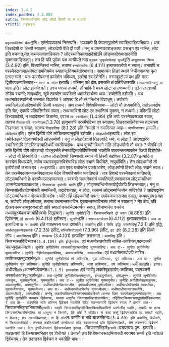 ```yaml
---
index: 3.4.2
index_padded: 3.4.002
sutra: क्रियासमभिहारे लोट् लोटो हिस्वौ वा च तध्वमोः
vritti: nyasa

---
```

`प्रकृत्यर्थविशेषं चैतत्`इति। एतेनोपपपदत्वं निरस्यति। उपपदत्वे हि केवलाद्धातोर्न स्यादित्यादित्यभिप्रायः। अत्र तिङादेशौ वा हिस्वौ स्याताम्, लोडादेशौ वेति द्वौ पक्षौ। ननु च प्रथमपक्षाशङ्कायाः प्रसङ्ग एव नास्ति; लोट इति वचनात्,तत् कथमसावाशङिकतः ? लोट्स्थानिकत्वादादेशोऽपि लोड्व्यपदेशमासादयीति युक्तमाशङ्कितुम्। तत्र हि यदि पूर्वकः पक्ष आश्रीयते तदा `भुङ्क्ष्व भुङ्क्ष्वेत्येवाहं भुञ्जै`इति `आडुत्तमस्य पिच्च` (3.4.92) इति, पित्त्वान्ङित्त्वं नास्ति, ततश्च `श्नषोरल्लोपः` (6.4.111) इत्याकारलोपो न स्यात्। उभावपि च परस्मैपदानामात्मनेपदानामनियमेन स्याताम्;नियमहेतोरभावात्। सामान्येन तिङां स्थाने विधीयमानयोः कृत एतल्लभ्यते ! यतः परस्मैपदानां ह्यादेशेन भविव्यम्, इतरेषां स्वादेशेनेति। तस्माद्दुष्टोऽयं पक्ष इति मत्वा द्वितीयपक्षमाश्रित्याह-- `तस्य च लोटः` इत्यादि। यस्मिन् पक्षे दोषः प्रसजति तं प्रतिविधास्यति। `तध्वम्भाविनस्तु वा भवतः` इति। लोट इत्यपेक्ष्यते। तश्च ध्वञ्च तध्वमौ, तौ भाविनौ यस्य लोटः स तष्वम्भावी। एतेन तादशार्थो लोडेव स्थानी; तादर्थ्यात्, सूत्रे तशब्देन व्यपदिष्टो ध्वमादेशार्थश्च ध्व#ंशब्देनेति दर्शयति। अथ तध्वमावेवस्थानिनौ कस्मान्न विज्ञायेते ? अशक्यं हि तौ स्थानित्वेन विज्ञातुम्। तयोरपि स्थानित्वेऽलोडादेशयोरपि हिस्वौ स्याताम्। अथ तध्वमौ विशेषयिष्यामः-- लोटो यौ तध्वमाविति, ततोऽयमदोष इति चेत्; एवमपि प्रतिपत्तिगौरवं स्यात्। तध्वम्भाविनौ लोट एव स्थानित्वं युक्तम्, न तध्वमोः।
यदितर्हि लोटो हिस्वावादेशौ, न तदादेशानां तिङामेव, एवञ्च `लः परस्मैपदम्` (1.4.99) इति तयोः परस्मैपदसञ्ज्ञा स्यात्, ततश्च `शेषात्कर्त्तरि परस्मैपदम्`(1.3.78) इत्युभावपि परस्मैपदिभ्य एव स्याताम्; तिङक्ष्वसन्निवेशाच्च तदन्तस्य तिङन्तता न स्यात्, ततश्च `तिङ्ङतिङः` (8.1.28) इति निघातो न स्यादित्यत आह-- `योगविभागश्च` इत्यादि। `लोडित्येव` इति। एतेन द्वितीये योगे लोडित्यस्यानुवृत्तिं दर्शयति। `लोड्धर्माणौ`इत्यादि। लोट इव धर्मस्तिङत्वादित्वार्ययोस्तौ लोड्धर्माणौ। ननु च लोडादेशानां तिङत्वादि धर्मः, न लोटः ? आदेशद्वारेण स्थानिनोऽपि लोटस्तिङत्वादिधर्मो भवतीत्यदोषः। कथं पुनर्योगविभागे सति लोड्धर्माणौ तौ भवतः ? योगविभागे सति द्वितीये योगे लोटशब्दो योऽनुवर्त्तते तेनार्थाद्विभक्तेर्विपरिणामो भवतीति षष्ठ्यन्ततामापन्नेन हिस्वौ विशेष्येते-- लोटो यौ हिस्वाविति। ततश्च लोडादेशयोः सिप्थासोः स्थाने यौ हिस्वौ `सेर्ह्यपिच्च` (3.2.87) इत्यादिना शास्त्रेण विधास्येते, तावेव यथास्वमुपात्तविशेषाविह लोटः स्थाने विधीयेते, नापूर्वाविति। तेन लोड्धर्माणौ तौ इत्येषोऽर्थो लभ्यत एव। `तेन`इत्यादि। अत एवउ यथोक्तेन प्रक#आरेण, लोड्धर्माणौ हिस्वौ लोटः स्थाने भवतः। तेन परस्मैपदत्वनमात्मनेपदत्वञ्च भेदेन विषयविभागेन व्यवतिष्ठते। तत्र हिशब्दे परस्मैपदत्वं व्यतिष्ठते; लोट्सम्बन्धिनो हेः परस्मैपदसञ्ज्ञकत्वात्। स्वशब्दे चात्मनेपदत्वं व्यवतिष्ठते;स्वशब्दस्य लोट्सम्बन्धिन आत्मनेपदसञ्ज्ञकत्वात्। `तिङत्वञ्च द्वयोरपि भवति` इति। लोट्सम्बन्धिनोस्तयोर्द्वयोरपि तिङन्तत्वात्। ननु च सिप्थासोर्लोडादेशयोस्तौ सम्बन्धिनौ, तदादेशत्वात्, न लोटः, तत्कथं लोट्सम्बन्धित्वेन व्यदिश्येते ? आदेशद्वारेण लोट्सम्बन्धित्वं तयोरप्यस्तीत्यदोषः। यदि तर्हि लोड्धर्माणौ भवतः, एवमेकवचनसञ्ज्ञा स्यात्, मध्यमपुरुषसञ्ज्ञा च, तयोरपि लोड्धर्मत्वात्, ततश्च वचनान्तरभाविनः पुरुषान्तरभाविनश्च लोटो न स्याताम् ? नैष दोषः;यदि ह्येकवचनमध्यमपुरुषसञ्ज्ञे अपि स्यातां वचनमिदमनर्थकं स्यात्, विनाप्यनेन वचनेन मध्यमपुरुषैकवचनयोर्हिस्वयोः सिद्धत्वात्।
`लुनीहि लुनीहि`इति। `क्रियासमभिहारे द्वौ भवतः` (वा.886) इति द्विर्वचनम्।`ई हल्यघोः` (6.4.113) इतीत्त्वम्। `लुनन्ति`इति। `श्नाभ्यस्तयोरातः`(6.4.112) इत्याकारलोपः। `अथ वा` इत्यादिना `वा च तध्वमोः` इति वाग्रहमस्य फलं दर्शयति।
`अलावीत्` इति। `सिचि वृद्धिः परस्मैपदेषु`(7.2.1) इति वृद्धि, `आर्धधातुकस्येड्वलादेः` (7.2.35) इतीट्,`अस्तिसिचोऽपृक्ते` (7.3.96) इतीट्, `इट ईटि` (8.2.28) इति सिचो लोपः। `अलाविष्टाम्` इति। `तस्थस्थ` (3.4.101) इत्यादिना तसस्ताम्। `अलाविषुः` इति। सिजभ्यस्तविदिभ्यश्च` (3.4.109) इति झेर्जुसादेशः। `एवं मध्यमोत्ततयोपपि नास्ति-काशिका,पदमञ्जरी चफ्रप्युदाहार्यम्` इति। लुनीहि लुनीहीत्येव त्वमलावीर्युवामलाविष्टं यूयमलाविष्ट। अथ वा-- लुनीत लुनीतेत्येव यूयमलाविष्ट। लुनीहि नीहीत्येवाहमलाविषम्, आवामलाविष्वि, वयमलाविष्म।
`एवं मध्यमोत्तमयोपपि नास्ति-काशिकाफ्रप्युदाहार्यम्` इति। लुनीहि लुनीहीत्येवं त्वं लविष्यसि, युवां लविष्यथः, यूयं लविप्यथ। अथ वा-- लुनीत लुनीतेत्येव यूयं लविष्यथ। लुनीहि लुनीहीत्येवाहं लविष्यामि, आवां लविष्यावः, वयं लविष्यामः।
`अधीयात्` इति। इयङ। `अधीयते` इति। `आत्मनेपदेष्वनतः` (7.1.5) इत्यदादेशः। `एवं प्सर्वेषु लकारेषूदाहार्यम्-काशिका, पदमञ्जरी चफ्सर्वलकारेषूदाहार्यम्` इति। लङ-लुनीहि लुनीहीत्येवायमलुनात्, इमावलुनीताम्, इमेऽलुनन्। लुनीहि लुनीहीत्येव त्वमलुनः, युवामलुनीतम्, यूयमलुनीत। अथ वा-- लुलीत लुनीतेत्येव यूयमलुनीत। लुनीहि लनीहीत्येवाहमलुनाम्, आवामलुनीव, वममलुनीम। अधीष्वाधीष्वेत्येवायमध्यैत, इमावध्यैयाताम्,इमेऽध्यैयत। अधीष्वाधीष्वेसत्येव त्वमध्यैथाः, युवामध्यैयाथाम्, यूयमध्यैध्वम्। अथ वा-- अधीध्वमधीध्वमित्येव यूयमध्यैध्वम्। अधीष्वाधीष्वत्यवाहमध्यैषि, आवामध्यैवहि, वयमध्यैमहि। अन्येषु लकारेष्वतिग्रन्थविस्तरभयान्नोदाह्रियते।अनया दिशा स्वयमेवाभ्युपगम्योदाहार्यम्।
अथ लुनीहि लुनोहीति कथमत्र द्विर्वचनम्, यावता धातुनैव क्रियासमभिहारोऽवगमितः; तद्विशिष्टक्रियावचनाद्धातोर्लोड्विधानात् ? अथ वा-- अवगमिते सति तस्मिन् द्विर्वचनं भवतीति चेदेवं यङन्तस्यापि द्विर्वचनं स्यात् ? इत्यत आह-- `क्रियासमभिहाराभिव्यक्तौ` इत्यादि। यद्यपि क्रियासमभिहारविशिष्टक्रियाभिधायिनो धातोर्लोड् भवति, तथापि या तस्य क्रियासमभिहारभिव्यक्तिः सा धातुना न क्रियते, किं तर्हि ? लोडैव। स चतां कर्त्तुं द्विर्वचनसहित एव समर्थो भवति, न केवलः; तत्र तस्याविधानात्। स हि लोट `लः कर्मणि च भावे चाकर्मकेभ्यः` (3.4.69) इति कर्मादिषु विधीयते, न क्रियासमभिहारे। तस्मात् तदभिव्यक्तौ कर्त्तव्यायां लोट् स्वयमसमर्थ इति द्विर्वचनमपेक्षते, तेन तदन्तस्य द्विर्वचनं भवतीति भावः। केन पुनर्विधीयमानं द्विर्वचनमपेक्षत इत्याह-- `क्रियासमभिहारे` इत्यादि। `यङप्रत्ययः पुनः` इत्यादि। यङप्रत्ययो हि क्रियासमभिहार एव विधीयते। तेनासौ तत्र विधीयमानस्तदभिव्यक्तौ स्वयमेव समर्थ इति नापेक्षते द्विर्वचनम्। तेन तदन्तस्य द्विर्वचनं न भवतीति भावः।।